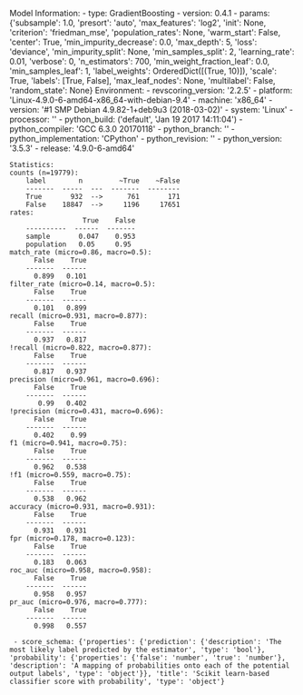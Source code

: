Model Information:
	 - type: GradientBoosting
	 - version: 0.4.1
	 - params: {'subsample': 1.0, 'presort': 'auto', 'max_features': 'log2', 'init': None, 'criterion': 'friedman_mse', 'population_rates': None, 'warm_start': False, 'center': True, 'min_impurity_decrease': 0.0, 'max_depth': 5, 'loss': 'deviance', 'min_impurity_split': None, 'min_samples_split': 2, 'learning_rate': 0.01, 'verbose': 0, 'n_estimators': 700, 'min_weight_fraction_leaf': 0.0, 'min_samples_leaf': 1, 'label_weights': OrderedDict([(True, 10)]), 'scale': True, 'labels': [True, False], 'max_leaf_nodes': None, 'multilabel': False, 'random_state': None}
	Environment:
	 - revscoring_version: '2.2.5'
	 - platform: 'Linux-4.9.0-6-amd64-x86_64-with-debian-9.4'
	 - machine: 'x86_64'
	 - version: '#1 SMP Debian 4.9.82-1+deb9u3 (2018-03-02)'
	 - system: 'Linux'
	 - processor: ''
	 - python_build: ('default', 'Jan 19 2017 14:11:04')
	 - python_compiler: 'GCC 6.3.0 20170118'
	 - python_branch: ''
	 - python_implementation: 'CPython'
	 - python_revision: ''
	 - python_version: '3.5.3'
	 - release: '4.9.0-6-amd64'
	
	Statistics:
	counts (n=19779):
		label        n         ~True    ~False
		-------  -----  ---  -------  --------
		True       932  -->      761       171
		False    18847  -->     1196     17651
	rates:
		              True    False
		----------  ------  -------
		sample       0.047    0.953
		population   0.05     0.95
	match_rate (micro=0.86, macro=0.5):
		  False    True
		-------  ------
		  0.899   0.101
	filter_rate (micro=0.14, macro=0.5):
		  False    True
		-------  ------
		  0.101   0.899
	recall (micro=0.931, macro=0.877):
		  False    True
		-------  ------
		  0.937   0.817
	!recall (micro=0.822, macro=0.877):
		  False    True
		-------  ------
		  0.817   0.937
	precision (micro=0.961, macro=0.696):
		  False    True
		-------  ------
		   0.99   0.402
	!precision (micro=0.431, macro=0.696):
		  False    True
		-------  ------
		  0.402    0.99
	f1 (micro=0.941, macro=0.75):
		  False    True
		-------  ------
		  0.962   0.538
	!f1 (micro=0.559, macro=0.75):
		  False    True
		-------  ------
		  0.538   0.962
	accuracy (micro=0.931, macro=0.931):
		  False    True
		-------  ------
		  0.931   0.931
	fpr (micro=0.178, macro=0.123):
		  False    True
		-------  ------
		  0.183   0.063
	roc_auc (micro=0.958, macro=0.958):
		  False    True
		-------  ------
		  0.958   0.957
	pr_auc (micro=0.976, macro=0.777):
		  False    True
		-------  ------
		  0.998   0.557
	
	 - score_schema: {'properties': {'prediction': {'description': 'The most likely label predicted by the estimator', 'type': 'bool'}, 'probability': {'properties': {'false': 'number', 'true': 'number'}, 'description': 'A mapping of probabilities onto each of the potential output labels', 'type': 'object'}}, 'title': 'Scikit learn-based classifier score with probability', 'type': 'object'}

